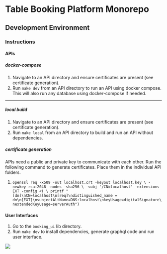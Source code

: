 # Table Booking Platform Monorepo

## Development Environment

### Instructions

#### APIs

##### docker-compose

1. Navigate to an API directory and ensure certificates are present (see certificate generation).
1. Run `make dev` from an API directory to run an API using docker compose.
This will also run any database using docker-compose if needed.
   
---

##### local build

1. Navigate to an API directory and ensure certificates are present (see certificate generation).
1. Run `make local` from an API directory to build and run an API without dependencies.

##### certificate generation

APIs need a public and private key to communicate with each other. 
Run the following command to generate certificates. Place them in the individual API folders.

1. `openssl req -x509 -out localhost.crt -keyout localhost.key \
   -newkey rsa:2048 -nodes -sha256 \
   -subj '/CN=localhost' -extensions EXT -config <( \
   printf "[dn]\nCN=localhost\n[req]\ndistinguished_name = dn\n[EXT]\nsubjectAltName=DNS:localhost\nkeyUsage=digitalSignature\nextendedKeyUsage=serverAuth")`

#### User Interfaces

1. Go to the `booking_ui` lib directory.
1. Run `make dev` to install dependencies, generate graphql code and run user interface.

![](https://images.pexels.com/photos/1267708/pexels-photo-1267708.jpeg?cs=srgb&dl=four-women-sitting-on-benches-outside-building-1267708.jpg&fm=jpg)
